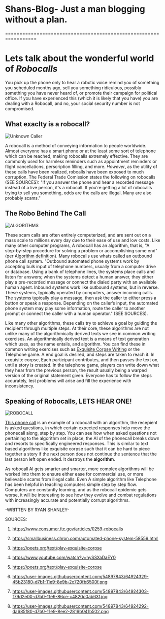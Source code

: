 # Shans-Blog- Just a man blogging without a plan.
=================================================================



# Lets talk about the wonderful world of *Robocalls*

  You pick up the phone only to hear a robotic voice remind you of something you scheduled months ago, sell you something ridiculous, possibly something you have never heard of, or promote their campaign for political office. If you have experienced this (which it is likely that you have) you are dealing with a Robocall, and no, your social security number is not compromised.

## What exaclty is a robocall? 


![Unknown Caller](https://user-images.githubusercontent.com/54897843/64924292-da685f80-d7b0-11e9-8ee2-2819b041b502.png)

   A robocall is a method of conveying information to people worldwide. Almost everyone has a smart phone or at the least some sort of telephone which can be reached, making robocalls extremely effective. They are commonly used for harmless reminders such as appointment reminders or flight cancellations, perscription filling, and more. _However_, as the utility of these calls have been realized, robcalls have been exposed to much corruption. The Federal Trade Comission states the following on robocalls (SEE SOURCES): "If you answer the phone and hear a recorded message instead of a live person, it's a robocall. If you’re getting a lot of robocalls trying to sell you something, odds are the calls are illegal. Many are also probably scams."
  
## The Robo Behind The Call
 
 
 ![ALGORITHMS](https://user-images.githubusercontent.com/54897843/64924303-f79d2e00-d7b0-11e9-86ce-c4820c0ab63f.jpg)   
 
   These scam calls are often entirely computerized, and are sent out on a mass scale to millions every day due to their ease of use and low costs. Like many other computer programs, A robocall has an algorithm, that is, "A step-by-step procedure for solving a problem or accomplishing some end" (per [Algorithm definition](https://www.merriam-webster.com/dictionary/algorithm)). Many robocalls use whats called an outbound phone call system. "Outbound automated phone systems work by accepting bulk input of telephone numbers, usually from a computer drive or database. Using a bank of telephone lines, the systems place calls and listen for answers; when the systems detect a human answer, they either play a pre-recorded message or connect the dialed party with an available human agent. Inbound systems work like outbound systems, but in reverse. These systems, typically operated by computers, answer incoming calls. The systems typically play a message, then ask the caller to either press a button or speak a response. Depending on the caller’s input, the automated phone system may play some information, route the caller to another prompt or connect the caller with a human operator." (SEE SOURCES).
  

   Like many other algorithms, these calls try to achieve a goal by guiding the recipient through multiple steps. At their core, these algorithms are not unlike many of the algorithmically derived texts we see in common writing exercises. An algorithmically derived text is a means of text generation which uses, as the name entails, and algorithm. You can find these in common writing exercises such as [Exquisite Corpse Writing](https://poets.org/text/play-exquisite-corpse) or the Telephone game. A end goal is desired, and steps are taken to reach it. In exquisite corpse, Each participant contributes, and then passes the text on, until a story is created. In the telephone game, players can write down what they hear from the previous person, the result usually being a warped version of the original statement given. Everyone has to follow the steps accurately, lest problems will arise and fill the experience with inconsistency.

## Speaking of Robocalls, LETS HEAR ONE!


![ROBOCALL](https://user-images.githubusercontent.com/54897843/64924329-45b23180-d7b1-11e9-8e9b-2c720fb6500f.png)


   [This phone call](https://www.youtube.com/watch?v=hySSXaDaEY0) is an example of a robocall with an algorithm, the recepient is asked questions, in which certain expected responses help move the phonecall along, step by step. You can see how when asked questions not pertaining to the algorithm set in place, the AI of the phonecall breaks down and resorts to specifically engineered responses. This is similar to text based algorithms like exquisite corpse such that it can be hard to piece together a story if the next person does not continue the sentence that the last person left open ended. It destroys the **algorithm**.


   As robocall AI gets smarter and smarter, more complex algorithms will be worked into them to ensure either ease for commercial use, or more believable scams from illegal calls. Even A simple algorithm like Telephone has been helpful in teaching computers simple step by step flow. Computers are constantly learning, and as the robocall epidemic gets worse, it will be interesting to see how they evolve and combat regulations with increasingly accurate and potentially corrupt algorithms.


-WRITTEN BY RYAN SHANLEY-



SOURCES:

1. https://www.consumer.ftc.gov/articles/0259-robocalls


2. https://smallbusiness.chron.com/automated-phone-system-58559.html


3. https://poets.org/text/play-exquisite-corpse


4. https://www.youtube.com/watch?v=hySSXaDaEY0


5. https://poets.org/text/play-exquisite-corpse


6. https://user-images.githubusercontent.com/54897843/64924329-45b23180-d7b1-11e9-8e9b-2c720fb6500f.png


7. https://user-images.githubusercontent.com/54897843/64924303-f79d2e00-d7b0-11e9-86ce-c4820c0ab63f.jpg


8. https://user-images.githubusercontent.com/54897843/64924292-da685f80-d7b0-11e9-8ee2-2819b041b502.png
